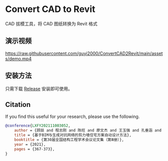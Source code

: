 # Convert CAD to Revit

CAD 拔模工具，将 CAD 图纸转换为 Revit 格式

## 演示视频

https://raw.githubusercontent.com/guyi2000/ConvertCAD2Revit/main/assets/demo.mp4

## 安装方法

只需下载 [Release](https://github.com/guyi2000/ConvertCAD2Revit/releases) 安装即可使用。

## Citation

If you find this useful for your research, please use the following.

```bibtex
@conference{LXFY202111003052,
	author = {顾燚 and 程志刚 and 陈旺 and 廖文杰 and 王玉强 and 孔垂涵 and 陆新征},
	title = {基于BIM与生成对抗网络的剪力墙住宅方案自动设计方法},
	booktitle = {第30届全国结构工程学术会议论文集（第Ⅲ册）},
	year = {2021},
	pages = {367-373},
}
```
